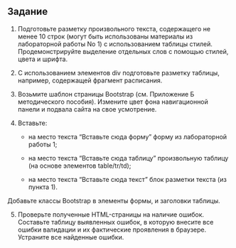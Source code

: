 ## Задание

1. Подготовьте разметку произвольного текста, содержащего не менее 10 строк (могут быть использованы материалы из лабораторной работы No 1) с использованием таблицы стилей. Продемонстрируйте выделение отдельных слов с помощью стилей, цвета и шрифта.
2. С использованием элементов div подготовьте разметку таблицы, например, содержащей фрагмент расписания.

3. Возьмите шаблон страницы Bootstrap (см. Приложение Б методического пособия). Измените цвет фона навигационной панели и подвала сайта на свое усмотрение.

4. Вставьте:
    + на место текста “Вставьте сюда форму” форму из лабораторной работы 1;

    + на место текста “Вставьте сюда таблицу” произвольную таблицу (на основе элементов table/tr/td);

    + на место текста “Вставьте сюда текст” блок разметки текста (из пункта 1).

Добавьте классы Bootstrap в элементы формы, и заголовки таблицы.

5. Проверьте полученные HTML-страницы на наличие ошибок. Составьте таблицу выявленных ошибок, в которую внесите все ошибки валидации и их фактические проявления в браузере. Устраните все найденные ошибки.